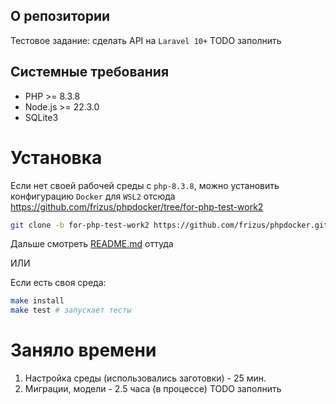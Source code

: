 ## О репозитории

Тестовое задание: сделать API на `Laravel 10+` TODO заполнить

## Системные требования

* PHP >= 8.3.8
* Node.js >= 22.3.0
* SQLite3

# Установка

Если нет своей рабочей среды с `php-8.3.8`, можно установить конфигурацию `Docker` для `WSL2` отсюда https://github.com/frizus/phpdocker/tree/for-php-test-work2
```sh
git clone -b for-php-test-work2 https://github.com/frizus/phpdocker.git php-test-work2/
```
Дальше смотреть [README.md](https://github.com/frizus/phpdocker/blob/for-php-test-work2/README.md) оттуда

ИЛИ

Если есть своя среда:
```sh
make install
make test # запускает тесты
```

# Заняло времени
1. Настройка среды (использовались заготовки) - 25 мин. 
2. Миграции, модели - 2.5 часа (в процессе)
TODO заполнить
